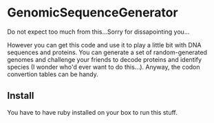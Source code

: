 # GenomicSequenceGenerator
Do not expect too much from this...Sorry for dissapointing you...

However you can get this code and use it to play a little bit with DNA sequences and proteins.  You can generate a set of random-generated genomes and challenge your friends to decode proteins and identify species (I wonder who'd ever want to do this...).  Anyway, the codon convertion tables can be handy.


## Install

You have to have ruby installed on your box to run this stuff.

